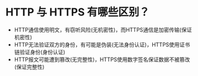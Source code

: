 # HTTP 与 HTTPS 有哪些区别？

- HTTP通信使用明文，有窃听风险(无机密性)，而HTTPS通信是加密传输(保证机密性)
- HTTP无法验证双方的身份，有可能是伪装(无法身份认证)，HTTPS使用证书链验证身份(身份认证)
- HTTP报文可能遭到篡改(无完整性)，HTTPS使用数字签名保证数据不被篡改(保证完整性)

